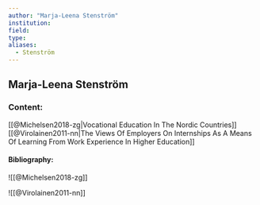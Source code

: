 ```yaml
---
author: "Marja-Leena Stenström"
institution:
field:
type:
aliases:
  - Stenström
---
```


## Marja-Leena Stenström

### Content:
[[@Michelsen2018-zg|Vocational Education In The Nordic Countries]]
[[@Virolainen2011-nn|The Views Of Employers On Internships As A Means Of Learning From Work Experience In Higher Education]]

#### Bibliography:

![[@Michelsen2018-zg]]

![[@Virolainen2011-nn]]